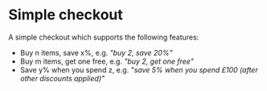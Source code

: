 # Simple checkout

A simple checkout which supports the following features:

* Buy n items, save x%, e.g. _"buy 2, save 20%"_
* Buy m items, get one free, e.g. _"buy 2, get one free"_
* Save y% when you spend z, e.g. _"save 5% when you spend £100 (after other discounts applied)"_ 

